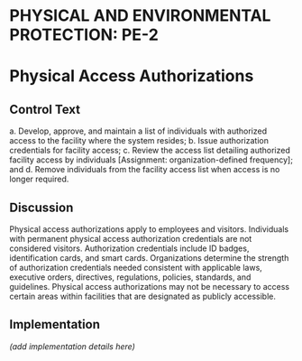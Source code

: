 # PHYSICAL AND ENVIRONMENTAL PROTECTION: PE-2
# Physical Access Authorizations

## Control Text


a. Develop, approve, and maintain a list of individuals with authorized access to the facility where the system resides;
b. Issue authorization credentials for facility access;
c. Review the access list detailing authorized facility access by individuals [Assignment: organization-defined frequency]; and
d. Remove individuals from the facility access list when access is no longer required.

## Discussion

Physical access authorizations apply to employees and visitors. Individuals with permanent physical access authorization credentials are not considered visitors. Authorization credentials include ID badges, identification cards, and smart cards. Organizations determine the strength of authorization credentials needed consistent with applicable laws, executive orders, directives, regulations, policies, standards, and guidelines. Physical access authorizations may not be necessary to access certain areas within facilities that are designated as publicly accessible.

## Implementation

_(add implementation details here)_